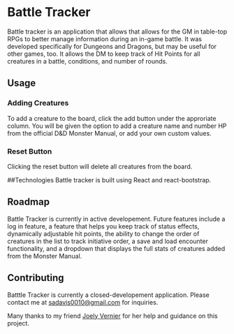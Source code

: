 # Battle Tracker
Battle tracker is an application that allows that allows for the GM in table-top RPGs to better manage information during an in-game battle. It was developed specifically for Dungeons and Dragons, but may be useful for other games, too. It allows the DM to keep track of Hit Points for all creatures in a battle, conditions, and number of rounds.

## Usage
### Adding Creatures
To add a creature to the board, click the add button under the approriate column. You will be given the option to add a creature name and number HP from the official D&D Monster Manual, or add your own custom values.

### Reset Button
Clicking the reset button will delete all creatures from the board.

##Technologies
Battle tracker is built using React and react-bootstrap.

## Roadmap
Battle Tracker is currently in active developement. Future features include a log in feature, a feature that helps you keep track of status effects, dynamically adjustable hit points, the ability to change the order of creatures in the list to track initiative order, a save and load encounter functionality, and a dropdown that displays the full stats of creatures added from the Monster Manual.

## Contributing
Batttle Tracker is currently a closed-developement application. Please contact me at sadavis0010@gmail.com for inquiries.




Many thanks to my friend [Joely Vernier](https://github.com/jorovernier) for her help and guidance on this project.
